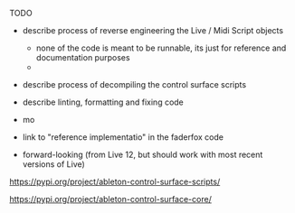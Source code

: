 TODO

- describe process of reverse engineering the Live / Midi Script objects
  - none of the code is meant to be runnable, its just for reference and documentation purposes
  - 
- describe process of decompiling the control surface scripts
- describe linting, formatting and fixing code
- mo

- link to "reference implementatio" in the faderfox code

- forward-looking (from Live 12, but should work with most recent versions of Live)

https://pypi.org/project/ableton-control-surface-scripts/ 

https://pypi.org/project/ableton-control-surface-core/